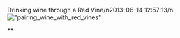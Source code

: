 Drinking wine through a Red Vine/n2013-06-14 12:57:13/n![\"pairing_wine_with_red_vines\"](\"http://blog.undergroundcellar.com/wp-content/uploads/2013/06/pairing_wine_with_red_vines.png\")

 **